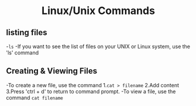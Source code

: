 <h1 align="center">Linux/Unix Commands</h1>

## listing files

-`ls`
-If you want to see the list of files on your UNIX or Linux system, use the 'ls' command

## Creating & Viewing Files

-To create a new file, use the command
1.`cat > filename`
2.Add content
3.Press 'ctrl + d' to return to command prompt.
-To view a file, use the command 
`cat filename`



